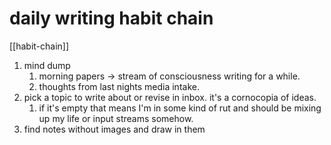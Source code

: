 # daily writing habit chain
[[habit-chain]]
1. mind dump
   1. morning papers -> stream of consciousness writing for a while. 
   2. thoughts from last nights media intake. 
2. pick a topic to write about or revise in inbox. it's a cornocopia of ideas. 
   1. if it's empty that means I'm in some kind of rut and should be mixing up my life or input streams somehow. 
3. find notes without images and draw in them 


